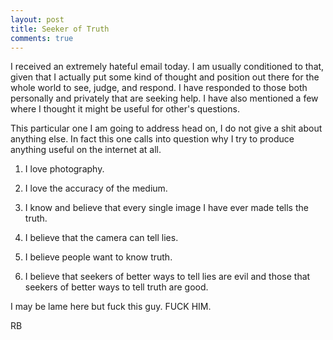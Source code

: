 ```yaml
---
layout: post
title: Seeker of Truth
comments: true
---
```

I received an extremely hateful email today. I am usually conditioned to that, given that I actually put some kind of thought and position out there for the whole world to see, judge, and respond. I have responded to those both personally and privately that are seeking help. I have also mentioned a few where I thought it might be useful for other's questions.

This particular one I am going to address head on, I do not give a shit about anything else. In fact this one calls into question why I try to produce anything useful on the internet at all.

1) I love photography.

2) I love the accuracy of the medium.

3) I know and believe that every single image I have ever made tells the truth.

4) I believe that the camera can tell lies.

5) I believe people want to know truth.

6) I believe that seekers of better ways to tell lies are evil and those that seekers of better ways to tell truth are good.

I may be lame here but fuck this guy. FUCK HIM.

RB